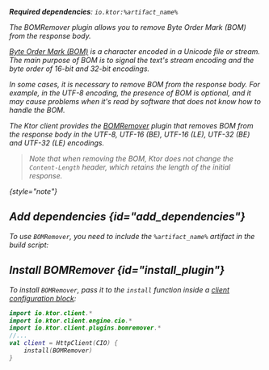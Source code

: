 [//]: # (title: BOM remover)

<var name="artifact_name" value="ktor-client-bom-remover"/>
<primary-label ref="client-plugin"/>

<tldr>
<p>
<b>Required dependencies</b>: <code>io.ktor:%artifact_name%</code>
</p>
<var name="example_name" value="client-bom-remover"/>
<include from="lib.topic" element-id="download_example"/>
</tldr>

<link-summary>
The BOMRemover plugin allows you to remove Byte Order Mark (BOM) from the response body.
</link-summary>

[Byte Order Mark (BOM)](https://en.wikipedia.org/wiki/Byte_order_mark) is a character encoded in a Unicode file or
stream. The main purpose of BOM is to signal the text's stream encoding and the byte order of 16-bit and 32-bit
encodings.

In some cases, it is necessary to remove BOM from the response body. For example, in the UTF-8 encoding, the
presence of BOM is optional, and it may cause problems when it's read by software
that does not know how to handle the BOM.

The Ktor client provides
the [BOMRemover](https://api.ktor.io/ktor-client/ktor-client-plugins/ktor-client-bom-remover/io.ktor.client.plugins.bomremover/index.html)
plugin that removes BOM from the response body in the UTF-8, UTF-16 (BE), UTF-16 (LE), UTF-32 (BE) and UTF-32 (LE)
encodings.

> Note that when removing the BOM, Ktor does not change the `Content-Length` header, which retains the
length of the initial response.
>
{style="note"}

## Add dependencies {id="add_dependencies"}

To use `BOMRemover`, you need to include the `%artifact_name%` artifact in the build script:

<include from="lib.topic" element-id="add_ktor_artifact"/>
<include from="lib.topic" element-id="add_ktor_client_artifact_tip"/>

## Install BOMRemover {id="install_plugin"}

To install `BOMRemover`, pass it to the `install` function inside
a [client configuration block](client-create-and-configure.md#configure-client):

```kotlin
import io.ktor.client.*
import io.ktor.client.engine.cio.*
import io.ktor.client.plugins.bomremover.*
//...
val client = HttpClient(CIO) {
    install(BOMRemover)
}
```
